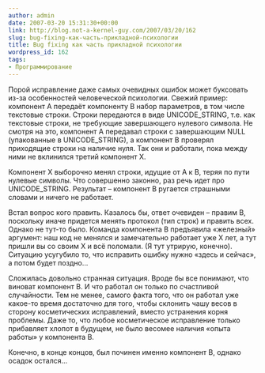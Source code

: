 ```yaml
---
author: admin
date: 2007-03-20 15:31:30+00:00
link: http://blog.not-a-kernel-guy.com/2007/03/20/162
slug: bug-fixing-как-часть-прикладной-психологии
title: Bug fixing как часть прикладной психологии
wordpress_id: 162
tags:
- Программирование
---
```


Порой исправление даже самых очевидных ошибок может буксовать из-за особенностей человеческой психологии. Свежий пример: компонент A передаёт компоненту B набор параметров, в том числе текстовые строки. Строки передаются в виде UNICODE_STRING, т.е. как текстовые строки, не требующие завершающего нулевого символа. Не смотря на это, компонент A передавал строки с завершающим NULL (упакованные в UNICODE_STRING), а компонент B проверял приходящие строки на наличие нуля. Так они и работали, пока между ними не вклинился третий компонент X. 

Компонент X выборочно менял строки, идущие от A к B, теряя по пути нулевые символы. Что совершенно законно, раз речь идет про UNICODE_STRING. Результат – компонент B ругается страшными словами и ничего не работает.

Встал вопрос кого править. Казалось бы, ответ очевиден – правим B, поскольку иначе придется менять протокол (тип строк) и править всех. Однако не тут-то было. Команда компонента B предъявила «железный» аргумент: наш код не менялся и замечательно работает уже X лет, а тут пришли вы со своим X и всё поломали. (Я тут утрирую, конечно). Ситуацию усугубило то, что исправить ошибку нужно «здесь и сейчас», а потом будет поздно…

Сложилась довольно странная ситуация. Вроде бы все понимают, что виноват компонент B. И что работал он только по счастливой случайности. Тем не менее, самого факта того, что он работал уже какое-то время достаточно для того, чтобы склонить чашу весов в сторону косметических исправлений, вместо устранения корня проблемы. Даже то, что любое косметическое исправление только прибавляет хлопот в будущем, не было весомее наличия «опыта работы» у компонента B.

Конечно, в конце концов, был починен именно компонент B, однако осадок остался… 
